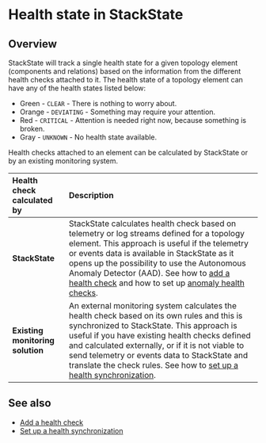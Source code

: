 # Health state in StackState

## Overview

StackState will track a single health state for a given topology element (components and relations) based on the information from the different health checks attached to it. The health state of a topology element can have any of the health states listed below:

* Green - `CLEAR` - There is nothing to worry about.
* Orange - `DEVIATING` - Something may require your attention.
* Red - `CRITICAL` - Attention is needed right now, because something is broken.
* Gray - `UNKNOWN` - No health state available.

Health checks attached to an element can be calculated by StackState or by an existing monitoring system.

| Health check calculated by | Description |
|:--|:--|
| **StackState** | StackState calculates health check based on telemetry or log streams defined for a topology element. This approach is useful if the telemetry or events data is available in StackState as it opens up the possibility to use the Autonomous Anomaly Detector \(AAD\). See how to [add a health check](../health-state-and-event-notifications/add-a-health-check.md) and how to set up [anomaly health checks](../health-state-and-event-notifications/anomaly-health-checks.md). |
| **Existing monitoring solution**  | An external monitoring system calculates the health check based on its own rules and this is synchronized to StackState. This approach is useful if you have existing health checks defined and calculated externally, or if it is not viable to send telemetry or events data to StackState and translate the check rules. See how to [set up a health synchronization](../../configure/health/health-synchronization.md). |


## See also

* [Add a health check](../health-state-and-event-notifications/add-a-health-check.md)
* [Set up a health synchronization](../../configure/health/health-synchronization.md)
